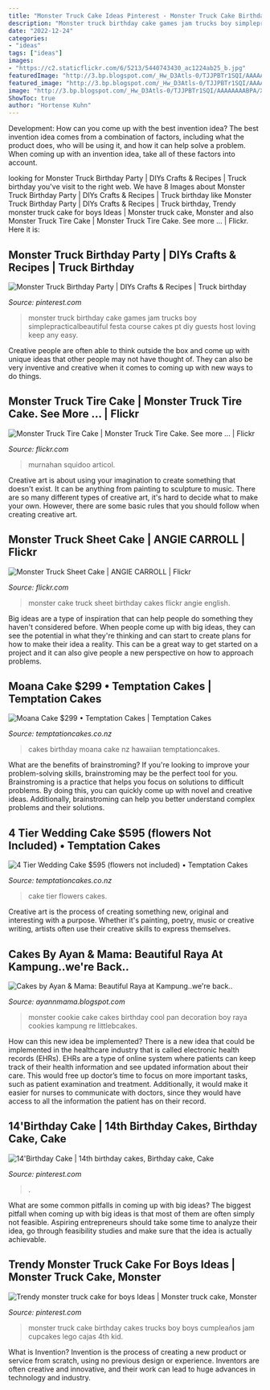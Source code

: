 ```yaml
---
title: "Monster Truck Cake Ideas Pinterest - Monster Truck Cake Birthday Cakes Trucks Boy Boys Cumpleaños Jam Cupcakes Lego Cajas 4th Kid"
description: "Monster truck birthday cake games jam trucks boy simplepracticalbeautiful festa course cakes pt diy guests host loving keep any easy"
date: "2022-12-24"
categories:
- "ideas"
tags: ["ideas"]
images:
- "https://c2.staticflickr.com/6/5213/5440743430_ac1224ab25_b.jpg"
featuredImage: "http://3.bp.blogspot.com/_Hw_D3Atls-0/TJJPBTr1SQI/AAAAAAAABPA/XAf3nwFyJSY/s1600/cake+monster+cookies+071.JPG"
featured_image: "http://3.bp.blogspot.com/_Hw_D3Atls-0/TJJPBTr1SQI/AAAAAAAABPA/XAf3nwFyJSY/s1600/cake+monster+cookies+071.JPG"
image: "http://3.bp.blogspot.com/_Hw_D3Atls-0/TJJPBTr1SQI/AAAAAAAABPA/XAf3nwFyJSY/s1600/cake+monster+cookies+071.JPG"
ShowToc: true
author: "Hortense Kuhn"
---
```



Development: How can you come up with the best invention idea?
The best invention idea comes from a combination of factors, including what the product does, who will be using it, and how it can help solve a problem. When coming up with an invention idea, take all of these factors into account.

	

		
looking for Monster Truck Birthday Party | DIYs Crafts &amp; Recipes | Truck birthday you've visit to the right web. We have 8 Images about Monster Truck Birthday Party | DIYs Crafts &amp; Recipes | Truck birthday like Monster Truck Birthday Party | DIYs Crafts &amp; Recipes | Truck birthday, Trendy monster truck cake for boys Ideas | Monster truck cake, Monster and also Monster Truck Tire Cake | Monster Truck Tire Cake. See more … | Flickr. Here it is:
		
    
## Monster Truck Birthday Party | DIYs Crafts &amp; Recipes | Truck Birthday

<img loading=lazy src="https://i.pinimg.com/736x/bd/43/bf/bd43bf32c3ade66351803593f7b9f345.jpg?b=t" onerror="this.onerror=null;this.src='https://tse3.mm.bing.net/th?id=OIP.Py5WPG0F7WVf0sRjOg7K0wHaL_&amp;pid=15.1';" alt="Monster Truck Birthday Party | DIYs Crafts &amp; Recipes | Truck birthday">

_Source: pinterest.com_

>monster truck birthday cake games jam trucks boy simplepracticalbeautiful festa course cakes pt diy guests host loving keep any easy. 

	

Creative people are often able to think outside the box and come up with unique ideas that other people may not have thought of. They can also be very inventive and creative when it comes to coming up with new ways to do things.

    
## Monster Truck Tire Cake | Monster Truck Tire Cake. See More … | Flickr

<img loading=lazy src="https://c2.staticflickr.com/6/5213/5440743430_ac1224ab25_b.jpg" onerror="this.onerror=null;this.src='https://tse3.mm.bing.net/th?id=OIP.z74opUaRYBv8plhdi1YUxgHaFj&amp;pid=15.1';" alt="Monster Truck Tire Cake | Monster Truck Tire Cake. See more … | Flickr">

_Source: flickr.com_

>murnahan squidoo articol. 

	

Creative art is about using your imagination to create something that doesn't exist. It can be anything from painting to sculpture to music. There are so many different types of creative art, it's hard to decide what to make your own. However, there are some basic rules that you should follow when creating creative art.

    
## Monster Truck Sheet Cake | ANGIE CARROLL | Flickr

<img loading=lazy src="https://c2.staticflickr.com/6/5051/5555503499_1b60011189_b.jpg" onerror="this.onerror=null;this.src='https://tse4.mm.bing.net/th?id=OIP.h6oA1MNfEWeFPDGe8wOkaQHaFj&amp;pid=15.1';" alt="Monster Truck Sheet Cake | ANGIE CARROLL | Flickr">

_Source: flickr.com_

>monster cake truck sheet birthday cakes flickr angie english. 

	

Big ideas are a type of inspiration that can help people do something they haven't considered before. When people come up with big ideas, they can see the potential in what they're thinking and can start to create plans for how to make their idea a reality. This can be a great way to get started on a project and it can also give people a new perspective on how to approach problems.

    
## Moana Cake $299 • Temptation Cakes | Temptation Cakes

<img loading=lazy src="https://temptationcakes.co.nz/wp-content/uploads/2017/10/DSC_1769.jpg" onerror="this.onerror=null;this.src='https://tse2.mm.bing.net/th?id=OIP.sdQFt8-77oIE_jTb_ZgiDAHaLE&amp;pid=15.1';" alt="Moana Cake $299 • Temptation Cakes | Temptation Cakes">

_Source: temptationcakes.co.nz_

>cakes birthday moana cake nz hawaiian temptationcakes. 

	

What are the benefits of brainstroming?
If you're looking to improve your problem-solving skills, brainstroming may be the perfect tool for you. Brainstroming is a practice that helps you focus on solutions to difficult problems. By doing this, you can quickly come up with novel and creative ideas. Additionally, brainstroming can help you better understand complex problems and their solutions.

    
## 4 Tier Wedding Cake $595 (flowers Not Included) • Temptation Cakes

<img loading=lazy src="https://temptationcakes.co.nz/wp-content/uploads/2017/03/DSC_1591.jpg" onerror="this.onerror=null;this.src='https://tse2.mm.bing.net/th?id=OIP.adV9z5arIY_wY_IekXe7yQHaLE&amp;pid=15.1';" alt="4 Tier Wedding Cake $595 (flowers not included) • Temptation Cakes">

_Source: temptationcakes.co.nz_

>cake tier flowers cakes. 

	

Creative art is the process of creating something new, original and interesting with a purpose. Whether it's painting, poetry, music or creative writing, artists often use their creative skills to express themselves.

    
## Cakes By Ayan &amp; Mama: Beautiful Raya At Kampung..we&#039;re Back..

<img loading=lazy src="http://3.bp.blogspot.com/_Hw_D3Atls-0/TJJPBTr1SQI/AAAAAAAABPA/XAf3nwFyJSY/s1600/cake+monster+cookies+071.JPG" onerror="this.onerror=null;this.src='https://tse1.mm.bing.net/th?id=OIP.7AsBIkURLRQh5MLL97rLkQHaG6&amp;pid=15.1';" alt="Cakes by Ayan &amp; Mama: Beautiful Raya at Kampung..we&#039;re back..">

_Source: ayannmama.blogspot.com_

>monster cookie cake cakes birthday cool pan decoration boy raya cookies kampung re littlebcakes. 

	

How can this new idea be implemented?
There is a new idea that could be implemented in the healthcare industry that is called electronic health records (EHRs). EHRs are a type of online system where patients can keep track of their health information and see updated information about their care. This would free up doctor’s time to focus on more important tasks, such as patient examination and treatment. Additionally, it would make it easier for nurses to communicate with doctors, since they would have access to all the information the patient has on their record.

    
## 14&#039;Birthday Cake | 14th Birthday Cakes, Birthday Cake, Cake

<img loading=lazy src="https://i.pinimg.com/736x/a4/9b/de/a49bdec1f02ad5a774a8cfde539f7f63.jpg" onerror="this.onerror=null;this.src='https://tse1.mm.bing.net/th?id=OIP.c76LBV-rDGE6PechG3YmdgHaJ3&amp;pid=15.1';" alt="14&#039;Birthday Cake | 14th birthday cakes, Birthday cake, Cake">

_Source: pinterest.com_

>. 

	

What are some common pitfalls in coming up with big ideas?
The biggest pitfall when coming up with big ideas is that most of them are often simply not feasible. Aspiring entrepreneurs should take some time to analyze their idea, go through feasibility studies and make sure that the idea is actually achievable.

    
## Trendy Monster Truck Cake For Boys Ideas | Monster Truck Cake, Monster

<img loading=lazy src="https://i.pinimg.com/736x/ae/34/0e/ae340e2f4d38938de8f2deaa99e8d2c4.jpg" onerror="this.onerror=null;this.src='https://tse4.mm.bing.net/th?id=OIP.51yHiXz9pq-Bjm2nVwq1swAAAA&amp;pid=15.1';" alt="Trendy monster truck cake for boys Ideas | Monster truck cake, Monster">

_Source: pinterest.com_

>monster truck cake birthday cakes trucks boy boys cumpleaños jam cupcakes lego cajas 4th kid. 

	

What is Invention?
Invention is the process of creating a new product or service from scratch, using no previous design or experience. Inventors are often creative and innovative, and their work can lead to huge advances in technology and industry.

